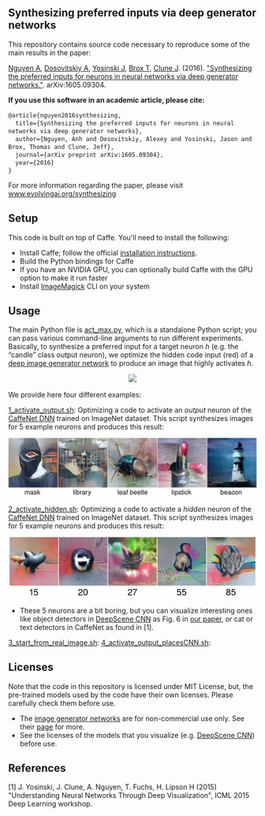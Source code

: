 ## Synthesizing preferred inputs via deep generator networks

This repository contains source code necessary to reproduce some of the main results in the paper:

[Nguyen A](http://anhnguyen.me), [Dosovitskiy A](http://lmb.informatik.uni-freiburg.de/people/dosovits/), [Yosinski J](http://yosinski.com/), [Brox T](http://lmb.informatik.uni-freiburg.de/people/brox/index.en.html), [Clune J](http://jeffclune.com). (2016). ["Synthesizing the preferred inputs for neurons in neural networks via deep generator networks."](http://arxiv.org/abs/1605.09304). arXiv:1605.09304.

**If you use this software in an academic article, please cite:**

    @article{nguyen2016synthesizing,
      title={Synthesizing the preferred inputs for neurons in neural networks via deep generator networks},
      author={Nguyen, Anh and Dosovitskiy, Alexey and Yosinski, Jason and Brox, Thomas and Clune, Jeff},
      journal={arXiv preprint arXiv:1605.09304},
      year={2016}
    }

For more information regarding the paper, please visit www.evolvingai.org/synthesizing

## Setup
This code is built on top of Caffe. You'll need to install the following:
* Install Caffe; follow the official [installation instructions](http://caffe.berkeleyvision.org/installation.html).
* Build the Python bindings for Caffe
* If you have an NVIDIA GPU, you can optionally build Caffe with the GPU option to make it run faster
* Install [ImageMagick](http://www.imagemagick.org/script/binary-releases.php) CLI on your system

## Usage
The main Python file is [act_max.py](act_max.py), which is a standalone Python script; you can pass various command-line arguments to run different experiments. Basically, to synthesize a preferred input for a target neuron *h* (e.g. the “candle” class output neuron), we optimize the hidden code input (red) of a [deep image generator network](https://arxiv.org/abs/1602.02644) to produce an image that highly activates *h*.

<p align="center">
    <img src="http://www.cs.uwyo.edu/~anguyen8/share/160531__arxiv_main_concept.jpg" width=600px>
</p>

We provide here four different examples:

[1_activate_output.sh](1_activate_output.sh): Optimizing a code to activate an *output* neuron of the [CaffeNet DNN](https://github.com/BVLC/caffe/tree/master/models/bvlc_reference_caffenet) trained on ImageNet dataset. This script synthesizes images for 5 example neurons and produces this result:

<p align="center">
    <img src="examples/example1.jpg" width=600px>
</p>

[2_activate_hidden.sh](2_activate_hidden.sh): Optimizing a code to activate a *hidden* neuron of the [CaffeNet DNN](https://github.com/BVLC/caffe/tree/master/models/bvlc_reference_caffenet) trained on ImageNet dataset. This script synthesizes images for 5 example neurons and produces this result:

<p align="center">
    <img src="examples/example2.jpg" width=500px>
</p>

* These 5 neurons are a bit boring, but you can visualize interesting ones like object detectors in [DeepScene CNN](https://people.csail.mit.edu/khosla/papers/iclr2015_zhou.pdf) as Fig. 6 in [our paper](http://arxiv.org/abs/1605.09304), or cat or text detectors in CaffeNet as found in [1].

[3_start_from_real_image.sh](3_start_from_real_image.sh):
[4_activate_output_placesCNN.sh](4_activate_output_placesCNN.sh):

## Licenses
Note that the code in this repository is licensed under MIT License, but, the pre-trained models used by the code have their own licenses. Please carefully check them before use.
* The [image generator networks](https://arxiv.org/abs/1602.02644) are for non-commercial use only. See their [page](http://lmb.informatik.uni-freiburg.de/resources/software.php) for more.
* See the licenses of the models that you visualize (e.g. [DeepScene CNN](https://people.csail.mit.edu/khosla/papers/iclr2015_zhou.pdf)) before use.

## References

 [1] J. Yosinski, J. Clune, A. Nguyen, T. Fuchs, H. Lipson H (2015) "Understanding Neural Networks Through Deep Visualization", ICML 2015 Deep Learning workshop.
